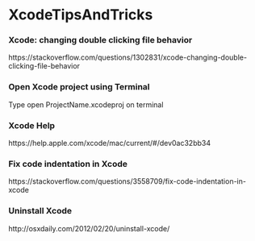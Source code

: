 # XcodeTipsAndTricks

<h3>Xcode: changing double clicking file behavior</h3>
https://stackoverflow.com/questions/1302831/xcode-changing-double-clicking-file-behavior

<h3>Open Xcode project using Terminal </h3>
Type open ProjectName.xcodeproj on terminal

<h3>Xcode Help </h3>
https://help.apple.com/xcode/mac/current/#/dev0ac32bb34

<h3>Fix code indentation in Xcode </h3>
https://stackoverflow.com/questions/3558709/fix-code-indentation-in-xcode

<h3>Uninstall Xcode </h3>
http://osxdaily.com/2012/02/20/uninstall-xcode/
